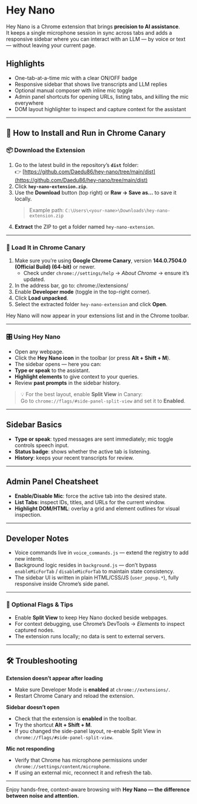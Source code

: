 # Hey Nano

Hey Nano is a Chrome extension that brings **precision to AI assistance**.  
It keeps a single microphone session in sync across tabs and adds a responsive sidebar where you can interact with an LLM — by voice or text — without leaving your current page.

## Highlights
- One-tab-at-a-time mic with a clear ON/OFF badge  
- Responsive sidebar that shows live transcripts and LLM replies  
- Optional manual composer with inline mic toggle  
- Admin panel shortcuts for opening URLs, listing tabs, and killing the mic everywhere  
- DOM layout highlighter to inspect and capture context for the assistant  

---

## 🚀 How to Install and Run in Chrome Canary

### 📦 Download the Extension
1. Go to the latest build in the repository’s **`dist`** folder:  
   👉 [https://github.com/Daedu86/hey-nano/tree/main/dist](https://github.com/Daedu86/hey-nano/tree/main/dist)
2. Click **`hey-nano-extension.zip`**.  
3. Use the **Download** button (top right) or **Raw → Save as…** to save it locally.  
   > Example path: `C:\Users\<your-name>\Downloads\hey-nano-extension.zip`
4. **Extract** the ZIP to get a folder named `hey-nano-extension`.

---

### 🧭 Load It in Chrome Canary
1. Make sure you’re using **Google Chrome Canary**, version **144.0.7504.0 (Official Build) (64-bit)** or newer.  
   - Check under `chrome://settings/help` → *About Chrome* → ensure it’s updated.  
2. In the address bar, go to:  chrome://extensions/
3. Enable **Developer mode** (toggle in the top-right corner).  
4. Click **Load unpacked**.  
5. Select the extracted folder `hey-nano-extension` and click **Open**.  

Hey Nano will now appear in your extensions list and in the Chrome toolbar.

---

### 🎛️ Using Hey Nano
- Open any webpage.  
- Click the **Hey Nano icon** in the toolbar (or press **Alt + Shift + M**).  
- The sidebar opens — here you can:
- **Type or speak** to the assistant.  
- **Highlight elements** to give context to your queries.  
- Review **past prompts** in the sidebar history.  

> 💡 For the best layout, enable **Split View** in Canary:  
> Go to `chrome://flags/#side-panel-split-view` and set it to **Enabled**.

---

## Sidebar Basics
- **Type or speak**: typed messages are sent immediately; mic toggle controls speech input.  
- **Status badge**: shows whether the active tab is listening.  
- **History**: keeps your recent transcripts for review.  

---

## Admin Panel Cheatsheet
- **Enable/Disable Mic**: force the active tab into the desired state.  
- **List Tabs**: inspect IDs, titles, and URLs for the current window.  
- **Highlight DOM/HTML**: overlay a grid and element outlines for visual inspection.  

---

## Developer Notes
- Voice commands live in `voice_commands.js` — extend the registry to add new intents.  
- Background logic resides in `background.js` — don’t bypass `enableMicForTab` / `disableMicForTab` to maintain state consistency.  
- The sidebar UI is written in plain HTML/CSS/JS (`user_popup.*`), fully responsive inside Chrome’s side panel.  

---

### 🧩 Optional Flags & Tips
- Enable **Split View** to keep Hey Nano docked beside webpages.  
- For context debugging, use Chrome’s DevTools → *Elements* to inspect captured nodes.  
- The extension runs locally; no data is sent to external servers.  

---

## 🛠️ Troubleshooting

**Extension doesn’t appear after loading**  
- Make sure Developer Mode is **enabled** at `chrome://extensions/`.  
- Restart Chrome Canary and reload the extension.

**Sidebar doesn’t open**  
- Check that the extension is **enabled** in the toolbar.  
- Try the shortcut **Alt + Shift + M**.  
- If you changed the side-panel layout, re-enable Split View in `chrome://flags/#side-panel-split-view`.

**Mic not responding**  
- Verify that Chrome has microphone permissions under `chrome://settings/content/microphone`.  
- If using an external mic, reconnect it and refresh the tab.

---

Enjoy hands-free, context-aware browsing with **Hey Nano — the difference between noise and attention.**
